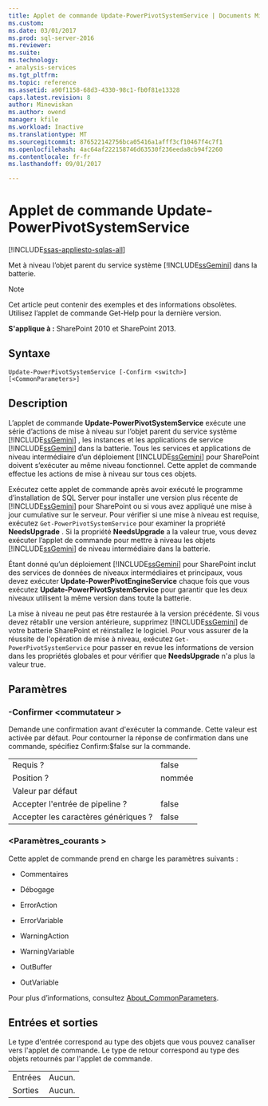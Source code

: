 ```yaml
---
title: Applet de commande Update-PowerPivotSystemService | Documents Microsoft
ms.custom: 
ms.date: 03/01/2017
ms.prod: sql-server-2016
ms.reviewer: 
ms.suite: 
ms.technology:
- analysis-services
ms.tgt_pltfrm: 
ms.topic: reference
ms.assetid: a90f1158-68d3-4330-98c1-fb0f81e13328
caps.latest.revision: 8
author: Minewiskan
ms.author: owend
manager: kfile
ms.workload: Inactive
ms.translationtype: MT
ms.sourcegitcommit: 876522142756bca05416a1afff3cf10467f4c7f1
ms.openlocfilehash: 4ac64af222158746d63530f236eeda8cb94f2260
ms.contentlocale: fr-fr
ms.lasthandoff: 09/01/2017

---
```

# <a name="update-powerpivotsystemservice-cmdlet"></a>Applet de commande Update-PowerPivotSystemService

[!INCLUDE[ssas-appliesto-sqlas-all](../../includes/ssas-appliesto-sqlas-all.md)]

  Met à niveau l’objet parent du service système [!INCLUDE[ssGemini](../../includes/ssgemini-md.md)] dans la batterie.  

>[!NOTE] 
>Cet article peut contenir des exemples et des informations obsolètes. Utilisez l’applet de commande Get-Help pour la dernière version.
  
 **S'applique à :** SharePoint 2010 et SharePoint 2013.  
  
## <a name="syntax"></a>Syntaxe  
  
```  
Update-PowerPivotSystemService [-Confirm <switch>] [<CommonParameters>]  
```  
  
## <a name="description"></a>Description  
 L’applet de commande **Update-PowerPivotSystemService** exécute une série d’actions de mise à niveau sur l’objet parent du service système [!INCLUDE[ssGemini](../../includes/ssgemini-md.md)] , les instances et les applications de service [!INCLUDE[ssGemini](../../includes/ssgemini-md.md)] dans la batterie. Tous les services et applications de niveau intermédiaire d’un déploiement [!INCLUDE[ssGemini](../../includes/ssgemini-md.md)] pour SharePoint doivent s’exécuter au même niveau fonctionnel. Cette applet de commande effectue les actions de mise à niveau sur tous ces objets.  
  
 Exécutez cette applet de commande après avoir exécuté le programme d’installation de SQL Server pour installer une version plus récente de [!INCLUDE[ssGemini](../../includes/ssgemini-md.md)] pour SharePoint ou si vous avez appliqué une mise à jour cumulative sur le serveur. Pour vérifier si une mise à niveau est requise, exécutez `Get-PowerPivotSystemService` pour examiner la propriété **NeedsUpgrade** . Si la propriété **NeedsUpgrade** a la valeur true, vous devez exécuter l’applet de commande pour mettre à niveau les objets [!INCLUDE[ssGemini](../../includes/ssgemini-md.md)] de niveau intermédiaire dans la batterie.  
  
 Étant donné qu’un déploiement [!INCLUDE[ssGemini](../../includes/ssgemini-md.md)] pour SharePoint inclut des services de données de niveaux intermédiaires et principaux, vous devez exécuter **Update-PowerPivotEngineService** chaque fois que vous exécutez **Update-PowerPivotSystemService** pour garantir que les deux niveaux utilisent la même version dans toute la batterie.  
  
 La mise à niveau ne peut pas être restaurée à la version précédente. Si vous devez rétablir une version antérieure, supprimez [!INCLUDE[ssGemini](../../includes/ssgemini-md.md)] de votre batterie SharePoint et réinstallez le logiciel. Pour vous assurer de la réussite de l'opération de mise à niveau, exécutez `Get-PowerPivotSystemService` pour passer en revue les informations de version dans les propriétés globales et pour vérifier que **NeedsUpgrade** n'a plus la valeur true.  
  
## <a name="parameters"></a>Paramètres  
  
### <a name="-confirm-switch"></a>-Confirmer \<commutateur >  
 Demande une confirmation avant d'exécuter la commande. Cette valeur est activée par défaut. Pour contourner la réponse de confirmation dans une commande, spécifiez Confirm:$false sur la commande.  
  
|||  
|-|-|  
|Requis ?|false|  
|Position ?|nommée|  
|Valeur par défaut||  
|Accepter l'entrée de pipeline ?|false|  
|Accepter les caractères génériques ?|false|  
  
### <a name="commonparameters"></a>\<Paramètres_courants >  
 Cette applet de commande prend en charge les paramètres suivants :  
  
-   Commentaires  
  
-   Débogage  
  
-   ErrorAction  
  
-   ErrorVariable  
  
-   WarningAction  
  
-   WarningVariable  
  
-   OutBuffer  
  
-   OutVariable  
  
 Pour plus d’informations, consultez [About_CommonParameters](http://go.microsoft.com/fwlink/?linkID=227825).  
  
## <a name="inputs-and-outputs"></a>Entrées et sorties  
 Le type d'entrée correspond au type des objets que vous pouvez canaliser vers l'applet de commande. Le type de retour correspond au type des objets retournés par l'applet de commande.  
  
|||  
|-|-|  
|Entrées|Aucun.|  
|Sorties|Aucun.|  
  
  

